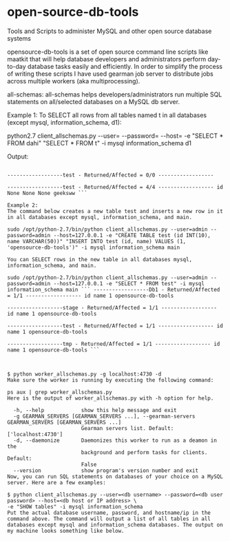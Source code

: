 # open-source-db-tools

Tools and Scripts to administer MySQL and other open source database systems

opensource-db-tools is a set of open source command line scripts like maatkit that will help database developers and administrators perform day-to-day database tasks easily and efficiently. In order to simplify the process of writing these scripts I have used gearman job server to distribute jobs across multiple workers (aka multiprocessing).

all-schemas:
all-schemas helps developers/administrators run multiple SQL statements on all/selected databases on a MySQL db server.

Example 1:
To SELECT all rows from all tables named t in all databases (except mysql, information_schema, d1):

python2.7 client_allschemas.py --user=<db username> --password=<db user password> --host=<db host or IP address> -e "SELECT * FROM dahi" "SELECT * FROM t" -i mysql information_schema d1

Output:
``` ------------------t5 - Returned/Affected = 1/1 ------------------ id 1

------------------test - Returned/Affected = 0/0 ------------------

------------------test - Returned/Affected = 4/4 ------------------ id None None None geeksww ```

Example 2:
The command below creates a new table test and inserts a new row in it in all databases except mysql, information_schema, and main.

sudo /opt/python-2.7/bin/python client_allschemas.py --user=admin --password=admin --host=127.0.0.1 -e "CREATE TABLE test (id INT(10), name VARCHAR(50))" "INSERT INTO test (id, name) VALUES (1, 'opensource-db-tools')" -i mysql information_schema main

You can SELECT rows in the new table in all databases mysql, information_schema, and main.

sudo /opt/python-2.7/bin/python client_allschemas.py --user=admin --password=admin --host=127.0.0.1 -e "SELECT * FROM test" -i mysql information_schema main ``` ------------------Db1 - Returned/Affected = 1/1 ------------------ id name 1 opensource-db-tools

------------------stage - Returned/Affected = 1/1 ------------------ id name 1 opensource-db-tools

------------------test - Returned/Affected = 1/1 ------------------ id name 1 opensource-db-tools

------------------tmp - Returned/Affected = 1/1 ------------------ id name 1 opensource-db-tools ```



$ python worker_allschemas.py -g localhost:4730 -d
Make sure the worker is running by executing the following command:

ps aux | grep worker_allschemas.py
Here is the output of worker_allschemas.py with -h option for help.

  -h, --help            show this help message and exit
  -g GEARMAN_SERVERS [GEARMAN_SERVERS ...], --gearman-servers GEARMAN_SERVERS [GEARMAN_SERVERS ...]
                        Gearman servers list. Default: ['localhost:4730']
  -d, --daemonize       Daemonizes this worker to run as a deamon in the
                        background and perform tasks for clients. Default:
                        False
  --version             show program's version number and exit
Now, you can run SQL statements on databases of your choice on a MySQL server. Here are a few examples:

$ python client_allschemas.py --user=<db username> --password=<db user password> --host=<db host or IP address> \
-e "SHOW tables" -i mysql information_schema
Put the actual database username, password, and hostname/ip in the command above. The command will output a list of all tables in all databases except mysql and information_schema databases. The output on my machine looks something like below.
